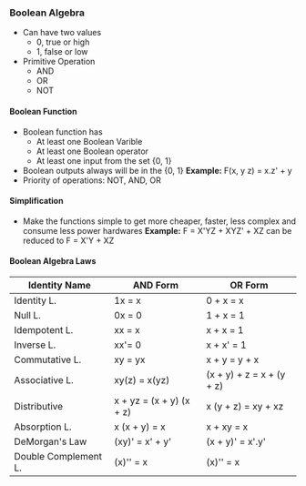 ### Boolean Algebra
- Can have two values
	* 0, true or high
	* 1, false or low 
- Primitive Operation
	* AND
	* OR 
	* NOT

#### Boolean Function
- Boolean function has 
	* At least one Boolean Varible
	* At least one Boolean operator 
	* At least one input from the set {0, 1} 
- Boolean outputs always will be in the {0, 1}
**Example:** F(x, y z) = x.z' + y
- Priority of operations: NOT, AND, OR

#### Simplification
- Make the functions simple to get more cheaper, faster, less complex and consume less power hardwares
**Example:** F = X'YZ + XYZ' + XZ can be reduced to F = X'Y + XZ 

#### Boolean Algebra Laws
| Identity  Name  | AND Form | OR Form |
| -----------   | ----------- | -----------|
| Identity L.   | 1x = x      | 0 + x = x  |
| Null L.       | 0x = 0      | 1 + x = 1  |	
| Idempotent L.  | xx = x      | x + x = 1  |		
| Inverse L.    | xx'= 0	    | x + x' = 1 |		
| Commutative L.| xy = yx	    | x + y = y + x |		
| Associative L.| xy(z) = x(yz)	    | (x + y) + z = x + (y + z) |		
| Distributive  | x + yz = (x + y) (x + z)| x (y + z) = xy + xz |		
| Absorption L.   | x (x + y) = x    | x + xy = x |
| DeMorgan's Law   | (xy)' = x' + y' |  (x + y)' = x'.y'|
| Double Complement L.| (x)'' = x |  (x)'' = x |
